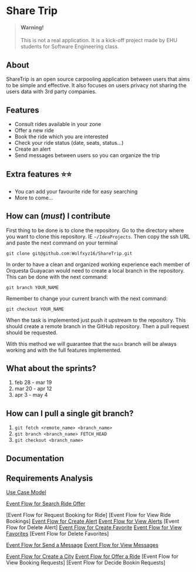# Share Trip

> #### **Warning!**
> This is not a real application. It is a kick-off project made by EHU students for Software Engineering class.

## About

ShareTrip is an open source carpooling application between users that aims to be simple and effective. It also focuses on users privacy not sharing the users data with 3rd party companies.

## Features

* Consult rides available in your zone
* Offer a new ride
* Book the ride which you are interested
* Check your ride status (date, seats, status...)
* Create an alert 
* Send messages between users so you can organize the trip

## Extra features ⭐⭐

* You can add your favourite ride for easy searching
* More to come...

## How can (*must*) I contribute

First thing to be done is to clone the repository. Go to the directory where you want to clone this repository. IE ``~/IdeaProjects``. Then copy the ssh URL and paste the next command on your terminal

``git clone git@github.com:Wolfxyz16/ShareTrip.git``

In order to have a clean and organized working experience each member of Orquesta Guayacan would need to create a local branch in the repository. This can be done with the next command:

``git branch YOUR_NAME``

Remember to change your current branch with the next command:

``git checkout YOUR_NAME``

When the task is implemented just push it upstream to the repository. This should create a remote branch in the GitHub repository. Then a pull request should be requested.

With this method we will guarantee that the `main` branch will be always working and with the full features implemented.

## What about the sprints?
1. feb 28 - mar 19
2. mar 20 - apr 12
3. apr 3 - may 4

## How can I pull a single git branch?
1. `git fetch <remote_name> <branch_name>`
2. `git branch <branch_name> FETCH_HEAD`
3. `git checkout <branch_name>`

## Documentation

## Requirements Analysis

[Use Case Model](pages/use_case_model.md)

[Event Flow for Search Ride Offer](pages/uc_search_ride_offer.md)

[Event Flow for Request Booking for Ride]
[Event Flow for View Ride Bookings]
[Event Flow for Create Alert](pages/uc_create_alert.md)
[Event Flow for View Alerts](pages/uc_view_alerts.md)
[Event Flow for Delete Alert]
[Event Flow for Create Favorite](pages/uc_create_favorite.md)
[Event Flow for View Favorites](pages/uc_view_favorites.md)
[Event Flow for Delete Favorites]

[Event Flow for Send a Message](pages/uc_send_a_message.md)
[Event Flow for View Messages](pages/uc_view_messages.md)

[Event Flow for Create a City](pages/uc_create_a_city.md)
[Event Flow for Offer a Ride](pages/uc_offer_a_ride.md)
[Event Flow for View Booking Requests]
[Event Flow for Decide Bookin Requests]

